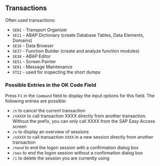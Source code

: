 ## Transactions

Often used transactions:
* `SE01` - Transport Organizer
* `SE11` - ABAP Dictionary (create Database Tables, Data Elements, Domains)
* `SE16` - Data Browser
* `SE37` - Function Builder (create and analyze function modules)
* `SE38` - ABAP Editor
* `SE51` - Screen Painter
* `SE91` - Message Maintenance
* `ST22` - used for inspecting the short dumps

### Possible Entries in the OK Code Field

Press `F1` in the `Command` field to display the input options for this field. The following entries are possible:
* `/n` to cancel the current transaction
* `/nXXXX` to call transaction XXXX directly from another transaction. Without the prefix, you can only call XXXX from the SAP Easy Access screen
* `/o` to display an overview of sessions
* `/oXXXX` to call transaction `XXXX` in a new session directly from another transaction
* `/nend` to end the logon session with a confirmation dialog box
* `/nex` to end the logon session without a confirmation dialog box
* `/i` to delete the session you are currently using
